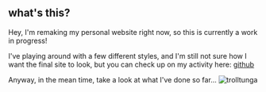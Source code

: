 
## **what's this?**
Hey, I'm remaking my personal website right now, so this is currently a work in progress!      

I've playing around with a few different styles, and I'm still not sure how I want the final site to look, but you can check up on my activity here: [github](https://www.github.com/harveyives/personalsite)   

Anyway, in the mean time, take a look at what I've done so far...
![trolltunga](trolltunga.png)
